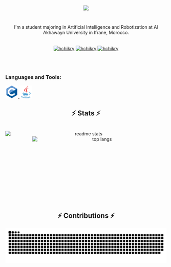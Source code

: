 <h1 align="center">
    <img src="https://readme-typing-svg.herokuapp.com/?font=Righteous&size=35&center=true&vCenter=true&width=500&height=70&duration=3000&lines=Hi+There!+👋;+I'm+Lahoucine+Chikry!;" />
</h1>

<br />


<div align="center">
  I'm a student majoring in Artificial Intelligence and Robotization at Al Akhawayn University in Ifrane, Morocco.
  <br />
  <br />
 </div>


<p align="center">
<a href="https://linkedin.com/in/hchikry" target="blank"><img align="center" src="https://raw.githubusercontent.com/rahuldkjain/github-profile-readme-generator/master/src/images/icons/Social/linked-in-alt.svg" alt="hchikry" height="30" width="40" /></a>
<a href="https://fb.com/hchikry" target="blank"><img align="center" src="https://raw.githubusercontent.com/rahuldkjain/github-profile-readme-generator/master/src/images/icons/Social/facebook.svg" alt="hchikry" height="30" width="40" /></a>
<a href="https://www.leetcode.com/hchikry" target="blank"><img align="center" src="https://raw.githubusercontent.com/rahuldkjain/github-profile-readme-generator/master/src/images/icons/Social/leet-code.svg" alt="hchikry" height="30" width="40" /></a>
</p>

<br />
<br />



<h3 align="left">Languages and Tools:</h3>
<p align="left"> <a href="https://www.cprogramming.com/" target="_blank" rel="noreferrer"> <img src="https://raw.githubusercontent.com/devicons/devicon/master/icons/c/c-original.svg" alt="c" width="40" height="40"/> </a> <a href="https://www.java.com" target="_blank" rel="noreferrer"> <img src="https://raw.githubusercontent.com/devicons/devicon/master/icons/java/java-original.svg" alt="java" width="40" height="40"/> </a> </p>



<h2 align="center">⚡ Stats ⚡</h2>
<br>
<div align=center>  
  <img width=550 align="left" src="https://github-readme-stats-salesp07.vercel.app/api?username=hchikry&count_private=true&show_icons=true&theme=react&rank_icon=github&border_radius=10" alt="readme stats" />

  <img width=420 align="right" src="https://github-readme-stats-salesp07.vercel.app/api/top-langs/?username=hchikry&hide=HTML&langs_count=8&layout=compact&theme=react&border_radius=10&size_weight=0.5&count_weight=0.5&exclude_repo=github-readme-stats" alt="top langs" />
</div>

<br><br><br><br><br><br><br><br><br><br><br><br>

<h2 align="center">⚡ Contributions ⚡</h2>
<div align="center">
  <img alt="snake eating my contributions" src="https://raw.githubusercontent.com/salesp07/salesp07/output/github-contribution-grid-snake.svg" />
</div>
